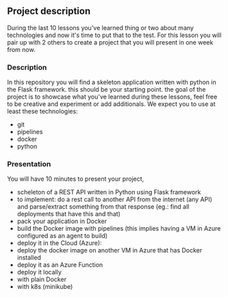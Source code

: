 ## Project description

During the last 10 lessons you've learned thing or two about many technologies and now it's time to put that to the test. For this lesson you will pair up with 2 others to create a project that you will present in one week from now.

### Description

In this repository you will find a skeleton application written with python in the Flask framework. this should be your starting point. the goal of the project is to showcase what you've learned during these lessons, feel free to be creative and experiment or add additionals.
We expect you to use at least these technologies:
* git
* pipelines
* docker
* python

### Presentation

You will have 10 minutes to present your project, 




- scheleton of a REST API written in Python using Flask framework
- to implement: do a rest call to another API from the internet (any API) and parse/extract something from that response (eg.: find all deployments that have this and that)
- pack your application in Docker
- build the Docker image with pipelines (this implies having a VM in Azure configured as an agent to build)
- deploy it in the Cloud (Azure):
- deploy the docker image on another VM in Azure that has Docker installed
- deploy it as an Azure Function
- deploy it locally
- with plain Docker
- with k8s (minikube)

